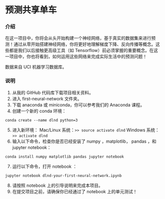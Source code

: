 # 预测共享单车

### 介绍

在这一项目中，你将会从头开始构建一个神经网络，基于真实的数据集来进行预测！通过从零开始搭建神经网络，你将更好地理解梯度下降、反向传播等概念。这些都是我们以后接触更高级工具（如 Tensorflow）前必须掌握的重要概念。在这一项目中，你也将看到，如何运用这些网络来完成实际生活中的预测问题！


数据来自 UCI 机器学习数据库。
### 说明

1. 从我的 GitHub 代码库下载项目相关资料。
2. 进入 first-neural-network 文件夹。
3. 下载 anaconda 或 miniconda，你可以参考我们的 Anaconda 课程。
4. 创建一个新的 conda 环境：

`conda create --name dlnd python=3`

5. 进入新环境：
Mac/Linux 系统：`>> source activate dlnd`
Windows 系统：`>> activate dlnd`
6. 输入以下命令，检查你是否已经安装了 numpy ，matplotlib， pandas ，和 jupyter notebook：

`conda install numpy matplotlib pandas jupyter notebook`

7. 运行以下命令，打开 notebook ：

`jupyter notebook dlnd-your-first-neural-network.ipynb`

8. 请按照 notebook 上的引导说明来完成本项目。
9. 在提交项目之前，请确保你已经通过了 notebook 上的单元测试！

